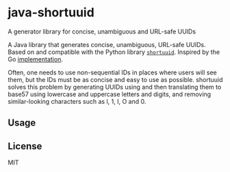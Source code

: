 # java-shortuuid
A generator library for concise, unambiguous and URL-safe UUIDs

A Java library that generates concise, unambiguous, URL-safe UUIDs. Based on and compatible with the Python library [`shortuuid`](https://github.com/stochastic-technologies/shortuuid). Inspired by the Go [implementation](https://github.com/renstrom/shortuuid).

Often, one needs to use non-sequential IDs in places where users will see them, but the IDs must be as concise and easy to use as possible. shortuuid solves this problem by generating UUIDs using and then translating them to base57 using lowercase and uppercase letters and digits, and removing similar-looking characters such as l, 1, I, O and 0.

## Usage

## License

MIT

